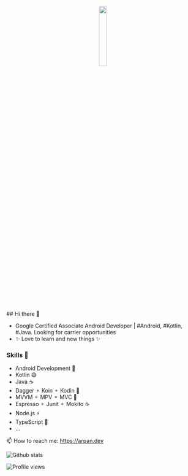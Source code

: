 <p align="center">
  <img src="https://media0.giphy.com/media/Lmy23L3RkJ0sEWokRN/giphy.gif" width="20%">
</p>
## Hi there 👋

- Google Certified Associate Android Developer | #Android, #Kotlin, #Java. Looking for carrier opportunities
- ✨ Love to learn and new things ✨ 

### Skills 🔭
- Android Development 📱
- Kotlin 😄
- Java ☕
- Dagger ⚬ Koin ⚬ Kodin 💉
- MVVM ⚬ MPV ⚬ MVC 👷
- Espresso ⚬ Junit ⚬ Mokito ☕
- Node.js ⚡
- TypeScript 📜
- ...

📫 How to reach me: https://arpan.dev

![Github stats](https://github-readme-stats.vercel.app/api?username=bloody-badboy&show_icons=true)

![Profile views](https://gpvc.arturio.dev/bloody-badboy)
